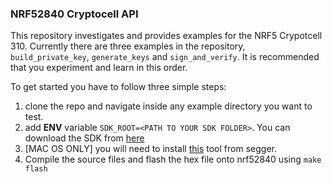 ### NRF52840 Cryptocell API
This repository investigates and provides examples for the NRF5 Crypotcell 310. Currently there are three examples in the repository, `build_private_key`, `generate_keys` and `sign_and_verify`. It is recommended that you experiment and learn in this order.

To get started you have to follow three simple steps:

1. clone the repo and navigate inside any example directory you want to test.
2. add **ENV** variable `SDK_ROOT=<PATH TO YOUR SDK FOLDER>`. You can download the SDK from [here](https://www.nordicsemi.com/Products/Low-power-short-range-wireless/nRF52840/Compatible-downloads#infotabs)
3. [MAC OS ONLY] you will need to install [this](https://www.segger.com/downloads/jlink/JLink_MacOSX.pkg) tool from segger. 
4. Compile the source files and flash the hex file onto nrf52840 using `make flash`
